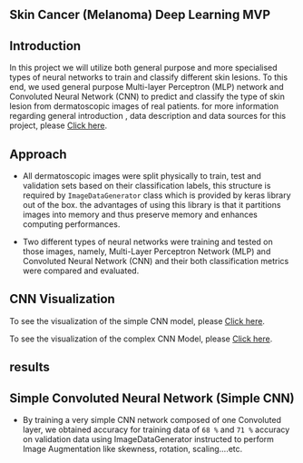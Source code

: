 ## Skin Cancer (Melanoma) Deep Learning MVP



## Introduction

In this project we will utilize both general purpose and more specialised types of neural networks to train and classify different skin lesions. 
To this end, we used general purpose Multi-layer Perceptron (MLP) network and Convoluted Neural Network (CNN) to predict and classify the type of skin lesion from dermatoscopic images of real patients. for more information regarding general introduction , data description and data sources for this project, please <a href='proposal.md'>Click here</a>.


## Approach

- All dermatoscopic images were split physically to train, test and validation sets based on their classification labels, this structure is required by `ImageDataGenerator` class which is provided by keras library out of the box. the advantages of using this library is that it partitions images into memory and thus preserve memory and enhances computing performances.

- Two different types of neural networks were training and tested on those images, namely, Multi-Layer Perceptron Network (MLP) and Convoluted Neural Network (CNN) and their both classification metrics were compared and evaluated.


## CNN Visualization

To see the visualization of the simple CNN model, please <a href='simple.cnn.pdf'>Click here</a>.

To see the visualization of the complex CNN Model, please <a href='complex.cnn.pdf'>Click here</a>.



## results

Simple Convoluted Neural Network (Simple CNN)
---------------------------------------------

- By training a very simple CNN network composed of one Convoluted layer, we obtained accuracy for training data of `68 %` and `71 %` accuracy on validation data using ImageDataGenerator instructed to perform Image Augmentation like skewness, rotation, scaling....etc.







